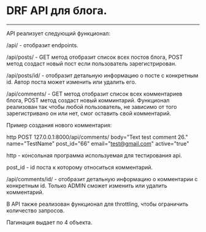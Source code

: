 # DRF API для блога.
---

API реализует следующий функционал:

/api/ - отобразит endpoints.

/api/posts/ - GET метод отобразит список всех постов блога, POST метод создаст новый пост если пользователь зарегистрирован.

/api/posts/id/ - отобразит детальную информацию о посте с конкретным id. Автор поста может изменить или удалить его.

/api/comments/ - GET метод отобразит список всех комментариев блога, POST метод создаст новый комминтарий. Функционал реализован так чтобы любой пользователь, не зависимо от того зарегистривано он или нет, смог оставить свой комментарий.

Пример создания нового комментария: 

http POST 127.0.0.1:8000/api/comments/ body="Text test comment 26." name="TestName" post_id="66" email="test@gmail.com" active="true"

http - консольная программа используемая для тестирования api.

post_id - id поста к которому относиться комментарий.

/api/comments/id/ - отобразит детальную информацию о комментарии с конкретным id. Только ADMIN сможет изменить или удалить комментарий.

В API также реализован функционал для throttling, чтобы ограничить количество запросов.

Пагинация выдает по 4 объекта.

